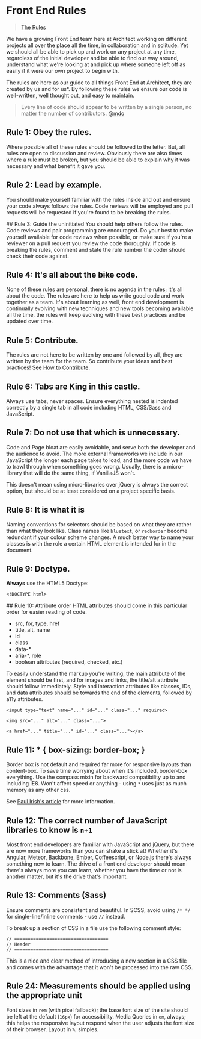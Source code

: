 Front End Rules
===============

> [The Rules](http://www.velominati.com/the-rules/)

We have a growing Front End team here at Architect working on different projects all over the place all the time, in collaboration and in solitude. Yet we should all be able to pick up and work on any project at any time, regardless of the initial developer and be able to find our way around, understand what we're looking at and pick up where someone left off as easily if it were our own project to begin with.

The rules are here as our guide to all things Front End at Architect, they are created by us and for us*. By following these rules we ensure our code is well-written, well thought out, and easy to maintain.

> Every line of code should appear to be written by a single person, no matter the number of contributors.
[@mdo](https://twitter.com/mdo)

## Rule 1: Obey the rules.
Where possible all of these rules should be followed to the letter. But, all rules are open to discussion and review. Obviously there are also times where a rule must be broken, but you should be able to explain why it was necessary and what benefit it gave you.

## Rule 2: Lead by example.
You should make yourself familiar with the rules inside and out and ensure your code always follows the rules. Code reviews will be employed and pull requests will be requested if you're found to be breaking the rules.

## Rule 3: Guide the uninitiated
You should help others follow the rules. Code reviews and pair programming are encouraged. Do your best to make yourself available for code reviews when possible, or make sure if you're a reviewer on a pull request you review the code thoroughly. If code is breaking the rules, comment and state the rule number the coder should check their code against.

## Rule 4: It's all about the ~~bike~~ code.
None of these rules are personal, there is no agenda in the rules; it's all about the code. The rules are here to help us write good code and work together as a team. It's about learning as well, front end development is continually evolving with new techniques and new tools becoming available all the time, the rules will keep evolving with these best practices and be updated over time.

## Rule 5: Contribute.
The rules are not here to be written by one and followed by all, they are written by the team for the team. So contribute your ideas and best practices! See [How to Contribute](docs/rules-for-contributing.md).

## Rule 6: Tabs are King in this castle.
Always use tabs, never spaces. Ensure everything nested is indented correctly by a single tab in all code including HTML, CSS/Sass and JavaScript.

## Rule 7: Do not use that which is unnecessary.
Code and Page bloat are easily avoidable, and serve both the developer and the audience to avoid. The more external frameworks we include in our JavaScript the longer each page takes to load, and the more code we have to trawl through when something goes wrong. Usually, there is a micro-library that will do the same thing, if VanillaJS won't.

This doesn't mean using micro-libraries over jQuery is always the correct option, but should be at least considered on a project specific basis.

## Rule 8: It is what it is
Naming conventions for selectors should be based on what they are rather than what they look like. Class names like `bluetext`, or `redborder` become redundant if your colour scheme changes. A much better way to name your classes is with the role a certain HTML element is intended for in the document.

## Rule 9: Doctype.
**Always** use the HTML5 Doctype:

	<!DOCTYPE html>

## Rule 10: Attribute order
HTML attributes should come in this particular order for easier reading of code.

- src, for, type, href
- title, alt, name
- id
- class
- data-*
- aria-*, role
- boolean attributes (required, checked, etc.)

To easily understand the markup you're writing, the main attribute of the element should be first, and for images and links, the title/alt attribute should follow immediately. Style and interaction attributes like classes, IDs, and data attributes should be towards the end of the elements, followed by a11y attributes.

	<input type="text" name="..." id="..." class="..." required>

	<img src="..." alt="..." class="...">

	<a href="..." title="..." id="..." class="..."></a>

## Rule 11: * { box-sizing: border-box; }
Border box is not default and required far more for responsive layouts than content-box. To save time worrying about when it's included, border-box everything. Use the compass mixin for backward compatibility up to and including IE8. Won't affect speed or anything - using `*` uses just as much memory as any other css.

See [Paul Irish's article](http://www.paulirish.com/2012/box-sizing-border-box-ftw/) for more information.

## Rule 12: The correct number of JavaScript libraries to know is `n+1`
Most front end developers are familiar with JavaScript and jQuery, but there are now more frameworks than you can shake a stick at! Whether it's Angular, Meteor, Backbone, Ember, Coffeescript, or Node.js there's always something new to learn. The drive of a front end developer should mean there's always more you can learn, whether you have the time or not is another matter, but it's the drive that's important.

## Rule 13: Comments (Sass)
Ensure comments are consistent and beautiful. In SCSS, avoid using `/* */` for single-line/inline comments - use `//` instead. 

To break up a section of CSS in a file use the following comment style:

	// ===================================
	// Header 
	// ===================================

This is a nice and clear method of introducing a new section in a CSS file and comes with the advantage that it won't be processed into the raw CSS.

## Rule 24: Measurements should be applied using the appropriate unit
Font sizes in `rem` (with pixel fallback); the base font size of the site should be left at the default (`16px`) for accessibility. Media Queries in `em`, always; this helps the responsive layout respond when the user adjusts the font size of their browser. Layout in `%`; simples.